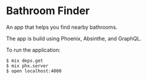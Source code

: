 # Bathroom Finder

An app that helps you find nearby bathrooms.

The app is build using Phoenix, Absinthe, and GraphQL.

To run the application:

```
$ mix deps.get
$ mix phx.server
$ open localhost:4000
```
